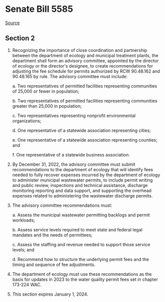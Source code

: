 # Senate Bill 5585

[Source](http://lawfilesext.leg.wa.gov/biennium/2021-22/Xml/Bills/Senate%20Bills/5585.xml)
## Section 2
1. Recognizing the importance of close coordination and partnership between the department of ecology and municipal treatment plants, the department shall form an advisory committee, appointed by the director of ecology or the director's designee, to create recommendations for adjusting the fee schedule for permits authorized by RCW 90.48.162 and 90.48.165 by rule. The advisory committee must include:

    a. Two representatives of permitted facilities representing communities of 25,000 or fewer in population;

    b. Two representatives of permitted facilities representing communities greater than 25,000 in population;

    c. Two representatives representing nonprofit environmental organizations;

    d. One representative of a statewide association representing cities;

    e. One representative of a statewide association representing counties; and

    f. One representative of a statewide business association.

2. By December 31, 2022, the advisory committee must submit recommendations to the department of ecology that will identify fees needed to fully recover expenses incurred by the department of ecology to administer municipal wastewater permits, to include permit writing and public review, inspections and technical assistance, discharge monitoring reporting and data support, and supporting the overhead expenses related to administering the wastewater discharge permits.

3. The advisory committee recommendations must:

    a. Assess the municipal wastewater permitting backlogs and permit workloads;

    b. Assess service levels required to meet state and federal legal mandates and the needs of permittees;

    c. Assess the staffing and revenue needed to support those service levels; and

    d. Recommend how to structure the underlying permit fees and the timing and sequence of fee adjustments.

4. The department of ecology must use these recommendations as the basis for updates in 2023 to the water quality permit fees set in chapter 173-224 WAC.

5. This section expires January 1, 2024.


